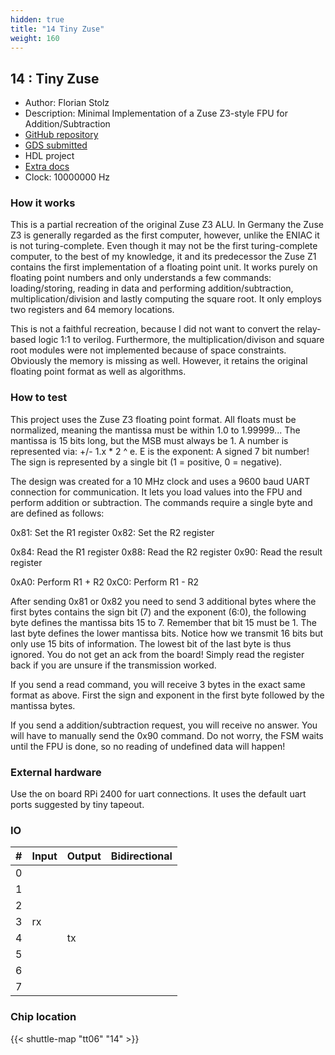 ```yaml
---
hidden: true
title: "14 Tiny Zuse"
weight: 160
---
```


## 14 : Tiny Zuse

* Author: Florian Stolz
* Description: Minimal Implementation of a Zuse Z3-style FPU for Addition/Subtraction
* [GitHub repository](https://github.com/fstolzcode/tt06-tinyZuse)
* [GDS submitted](https://github.com/fstolzcode/tt06-tinyZuse/actions/runs/8727519893)
* HDL project
* [Extra docs](None)
* Clock: 10000000 Hz

### How it works

This is a partial recreation of the original Zuse Z3 ALU. In Germany the Zuse Z3 is generally regarded as the first computer, however, unlike the ENIAC it is not turing-complete.
Even though it may not be the first turing-complete computer, to the best of my knowledge, it and its predecessor the Zuse Z1 contains the first implementation of a floating point unit.
It works purely on floating point numbers and only understands a few commands: loading/storing, reading in data and performing addition/subtraction, multiplication/division and lastly
computing the square root. It only employs two registers and 64 memory locations.

This is not a faithful recreation, because I did not want to convert the relay-based logic 1:1 to verilog. Furthermore, the multiplication/divison and square root modules were not
implemented because of space constraints. Obviously the memory is missing as well. However, it retains the original floating point format as well as algorithms.

### How to test

This project uses the Zuse Z3 floating point format. All floats must be normalized, meaning the mantissa must be within 1.0 to 1.99999... The mantissa is 15 bits long, but the MSB must always be 1.
A number is represented via: +/- 1.x * 2 ^ e. E is the exponent: A signed 7 bit number! The sign is represented by a single bit (1 = positive, 0 = negative).

The design was created for a 10 MHz clock and uses a 9600 baud UART connection for communication. It lets you load values into the FPU and perform addition or subtraction.
The commands require a single byte and are defined as follows:

0x81: Set the R1 register
0x82: Set the R2 register

0x84: Read the R1 register
0x88: Read the R2 register
0x90: Read the result register

0xA0: Perform R1 + R2
0xC0: Perform R1 - R2

After sending 0x81 or 0x82 you need to send 3 additional bytes where the first bytes contains the sign bit (7) and the exponent (6:0), the following byte defines
the mantissa bits 15 to 7. Remember that bit 15 must be 1. The last byte defines the lower mantissa bits. Notice how we transmit 16 bits but only use 15 bits of information.
The lowest bit of the last byte is thus ignored. You do not get an ack from the board! Simply read the register back if you are unsure if the transmission worked.

If you send a read command, you will receive 3 bytes in the exact same format as above. First the sign and exponent in the first byte followed by the mantissa bytes.

If you send a addition/subtraction request, you will receive no answer. You will have to manually send the 0x90 command. Do not worry, the FSM waits until the FPU is done, so no
reading of undefined data will happen!

### External hardware

Use the on board RPi 2400 for uart connections. It uses the default uart ports suggested by tiny tapeout.


### IO

| # | Input          | Output         | Bidirectional   |
| - | -------------- | -------------- | --------------- |
| 0 |  |  |  |
| 1 |  |  |  |
| 2 |  |  |  |
| 3 | rx |  |  |
| 4 |  | tx |  |
| 5 |  |  |  |
| 6 |  |  |  |
| 7 |  |  |  |

### Chip location

{{< shuttle-map "tt06" "14" >}}
